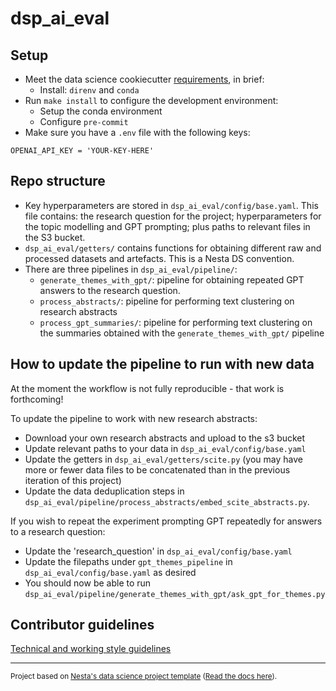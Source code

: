 # dsp_ai_eval

## Setup

- Meet the data science cookiecutter [requirements](http://nestauk.github.io/ds-cookiecutter/quickstart), in brief:
  - Install: `direnv` and `conda`
- Run `make install` to configure the development environment:
  - Setup the conda environment
  - Configure `pre-commit`
- Make sure you have a `.env` file with the following keys:

```
OPENAI_API_KEY = 'YOUR-KEY-HERE'
```

## Repo structure

- Key hyperparameters are stored in `dsp_ai_eval/config/base.yaml`. This file contains: the research question for the project; hyperparameters for the topic modelling and GPT prompting; plus paths to relevant files in the S3 bucket.
- `dsp_ai_eval/getters/` contains functions for obtaining different raw and processed datasets and artefacts. This is a Nesta DS convention.
- There are three pipelines in `dsp_ai_eval/pipeline/`:
  - `generate_themes_with_gpt/`: pipeline for obtaining repeated GPT answers to the research question.
  - `process_abstracts/`: pipeline for performing text clustering on research abstracts
  - `process_gpt_summaries/`: pipeline for performing text clustering on the summaries obtained with the `generate_themes_with_gpt/` pipeline

## How to update the pipeline to run with new data

At the moment the workflow is not fully reproducible - that work is forthcoming!

To update the pipeline to work with new research abstracts:

- Download your own research abstracts and upload to the s3 bucket
- Update relevant paths to your data in `dsp_ai_eval/config/base.yaml`
- Update the getters in `dsp_ai_eval/getters/scite.py` (you may have more or fewer data files to be concatenated than in the previous iteration of this project)
- Update the data deduplication steps in `dsp_ai_eval/pipeline/process_abstracts/embed_scite_abstracts.py`.

If you wish to repeat the experiment prompting GPT repeatedly for answers to a research question:

- Update the 'research_question' in `dsp_ai_eval/config/base.yaml`
- Update the filepaths under `gpt_themes_pipeline` in `dsp_ai_eval/config/base.yaml` as desired
- You should now be able to run `dsp_ai_eval/pipeline/generate_themes_with_gpt/ask_gpt_for_themes.py`

## Contributor guidelines

[Technical and working style guidelines](https://github.com/nestauk/ds-cookiecutter/blob/master/GUIDELINES.md)

---

<small><p>Project based on <a target="_blank" href="https://github.com/nestauk/ds-cookiecutter">Nesta's data science project template</a>
(<a href="http://nestauk.github.io/ds-cookiecutter">Read the docs here</a>).
</small>
